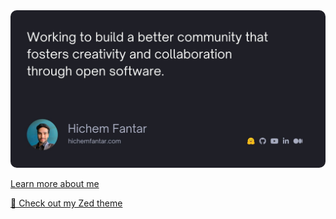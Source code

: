 <a href="https://hichemfantar.com">
  <img
    alt="Working to build a better community that fosters creativity and freedom"
    src="https://raw.githubusercontent.com/hichemfantar/hichemfantar/main/banner.jpg"
    style="border-radius: 10px;"
  />
</a>

[Learn more about me](https://hichemfantar.com)

[🎨 Check out my Zed theme](https://github.com/hichemfantar/halcyon-zed)
